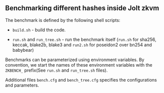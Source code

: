 Benchmarking different hashes inside Jolt zkvm
-----------------------------------------------

The benchmark is defined by the following shell scripts:

- `build.sh` - build the code.

- `run.sh` and `run_tree.sh` - run the benchmark itself (`run.sh` for sha256, keccak, blake2b, blake3 and `run2.sh` for poseidon2 over bn254 and babybear)

Benchmarks can be parameterized using environment variables. By convention, we start the names of these environment variables with the `ZKBENCH_` prefix(See `run.sh` and `run_tree.sh` files).

Additional files `bench.cfg` and `bench_tree.cfg` specifies the configurations and parameters.
